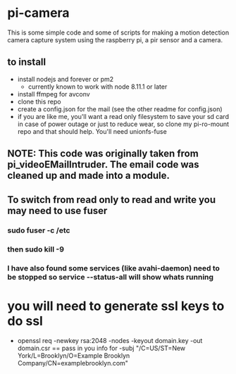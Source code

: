 # pi-camera
This is some simple code and some of scripts for making a motion detection camera capture system using the raspberry pi, a pir sensor and a camera.

## to install
- install nodejs and forever or pm2
  - currently known to work with node 8.11.1 or later
- install ffmpeg for avconv
- clone this repo 
- create a config.json for the mail (see the other readme for config.json)
- if you are like me, you'll want a read only filesystem to save your sd card in case of power outage or just to reduce wear, so clone my pi-ro-mount repo and that should help. You'll need unionfs-fuse

## NOTE: This code was originally taken from pi_videoEMailIntruder.  The email code was cleaned up and made into a module.  

## To switch from read only to read and write you may need to use fuser
### sudo fuser -c /etc
### then sudo kill -9 <pids>
### I have also found some services (like avahi-daemon) need to be stopped so service --status-all will show whats running

# you will need to generate ssl keys to do ssl
- openssl req -newkey rsa:2048 -nodes -keyout domain.key -out domain.csr
== pass in you info for -subj "/C=US/ST=New York/L=Brooklyn/O=Example Brooklyn Company/CN=examplebrooklyn.com"

